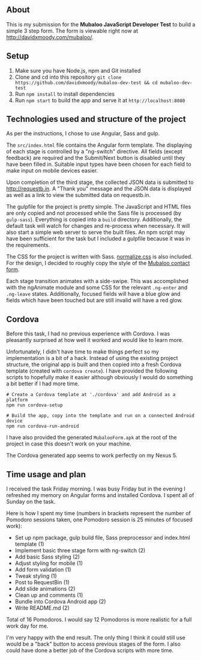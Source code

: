 ## About

This is my submission for the **Mubaloo JavaScript Developer Test** to build a simple 3 step form. The form is viewable right now at <http://davidxmoody.com/mubaloo/>.

## Setup

1. Make sure you have Node.js, npm and Git installed
2. Clone and cd into this repository `git clone https://github.com/davidxmoody/mubaloo-dev-test && cd mubaloo-dev-test`
3. Run `npm install` to install dependencies
4. Run `npm start` to build the app and serve it at `http://localhost:8080`

## Technologies used and structure of the project

As per the instructions, I chose to use Angular, Sass and gulp. 

The `src/index.html` file contains the Angular form template. The displaying of each stage is controlled by a "ng-switch" directive. All fields (except feedback) are required and the Submit/Next button is disabled until they have been filled in. Suitable input types have been chosen for each field to make input on mobile devices easier. 

Upon completion of the third stage, the collected JSON data is submitted to <http://requestb.in>. A "Thank you" message and the JSON data is displayed as well as a link to view the submitted data on requestb.in.

The gulpfile for the project is pretty simple. The JavaScript and HTML files are only copied and not processed while the Sass file is processed (by `gulp-sass`). Everything is copied into a `build` directory. Additionally, the default task will watch for changes and re-process when necessary. It will also start a simple web server to serve the built files. An npm script may have been sufficient for the task but I included a gulpfile because it was in the requirements. 

The CSS for the project is written with Sass. [normalize.css](http://necolas.github.io/normalize.css/) is also included. For the design, I decided to roughly copy the style of the [Mubaloo contact form](http://mubaloo.com/contact/). 

Each stage transition animates with a side-swipe. This was accomplished with the ngAnimate module and some CSS for the relevant `.ng-enter` and `.ng-leave` states. Additionally, focused fields will have a blue glow and fields which have been touched but are still invalid will have a red glow. 

## Cordova

Before this task, I had no previous experience with Cordova. I was pleasantly surprised at how well it worked and would like to learn more. 

Unfortunately, I didn't have time to make things perfect so my implementation is a bit of a hack. Instead of using the existing project structure, the original app is built and then copied into a fresh Cordova template (created with `cordova create`). I have provided the following scripts to hopefully make it easier although obviously I would do something a bit better if I had more time. 

```
# Create a Cordova template at './cordova' and add Android as a platform
npm run cordova-setup

# Build the app, copy into the template and run on a connected Android device
npm run cordova-run-android
```

I have also provided the generated `MubalooForm.apk` at the root of the project in case this doesn't work on your machine. 

The Cordova generated app seems to work perfectly on my Nexus 5. 

## Time usage and plan

I received the task Friday morning. I was busy Friday but in the evening I refreshed my memory on Angular forms and installed Cordova. I spent all of Sunday on the task. 

Here is how I spent my time (numbers in brackets represent the number of Pomodoro sessions taken, one Pomodoro session is 25 minutes of focused work):

- Set up npm package, gulp build file, Sass preprocessor and index.html template (1)
- Implement basic three stage form with ng-switch (2)
- Add basic Sass styling (2)
- Adjust styling for mobile (1)
- Add form validation (1)
- Tweak styling (1)
- Post to RequestBin (1)
- Add slide animations (2)
- Clean up and comments (1)
- Bundle into Cordova Android app (2)
- Write README.md (2)

Total of 16 Pomodoros. I would say 12 Pomodoros is more realistic for a full work day for me. 

I'm very happy with the end result. The only thing I think it could still use would be a "back" button to access previous stages of the form. I also could have done a better job of the Cordova scripts with more time. 
